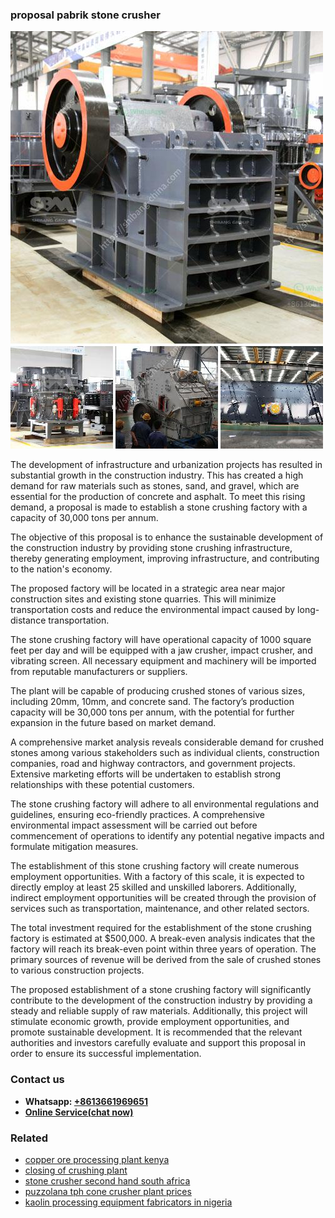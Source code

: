 <h3>proposal pabrik stone crusher</h3><img src='1704856928.jpg' alt=''><p>The development of infrastructure and urbanization projects has resulted in substantial growth in the construction industry. This has created a high demand for raw materials such as stones, sand, and gravel, which are essential for the production of concrete and asphalt. To meet this rising demand, a proposal is made to establish a stone crushing factory with a capacity of 30,000 tons per annum.</p><p>The objective of this proposal is to enhance the sustainable development of the construction industry by providing stone crushing infrastructure, thereby generating employment, improving infrastructure, and contributing to the nation's economy.</p><p>The proposed factory will be located in a strategic area near major construction sites and existing stone quarries. This will minimize transportation costs and reduce the environmental impact caused by long-distance transportation.</p><p>The stone crushing factory will have operational capacity of 1000 square feet per day and will be equipped with a jaw crusher, impact crusher, and vibrating screen. All necessary equipment and machinery will be imported from reputable manufacturers or suppliers.</p><p>The plant will be capable of producing crushed stones of various sizes, including 20mm, 10mm, and concrete sand. The factory’s production capacity will be 30,000 tons per annum, with the potential for further expansion in the future based on market demand.</p><p>A comprehensive market analysis reveals considerable demand for crushed stones among various stakeholders such as individual clients, construction companies, road and highway contractors, and government projects. Extensive marketing efforts will be undertaken to establish strong relationships with these potential customers.</p><p>The stone crushing factory will adhere to all environmental regulations and guidelines, ensuring eco-friendly practices. A comprehensive environmental impact assessment will be carried out before commencement of operations to identify any potential negative impacts and formulate mitigation measures.</p><p>The establishment of this stone crushing factory will create numerous employment opportunities. With a factory of this scale, it is expected to directly employ at least 25 skilled and unskilled laborers. Additionally, indirect employment opportunities will be created through the provision of services such as transportation, maintenance, and other related sectors.</p><p>The total investment required for the establishment of the stone crushing factory is estimated at $500,000. A break-even analysis indicates that the factory will reach its break-even point within three years of operation. The primary sources of revenue will be derived from the sale of crushed stones to various construction projects.</p><p>The proposed establishment of a stone crushing factory will significantly contribute to the development of the construction industry by providing a steady and reliable supply of raw materials. Additionally, this project will stimulate economic growth, provide employment opportunities, and promote sustainable development. It is recommended that the relevant authorities and investors carefully evaluate and support this proposal in order to ensure its successful implementation.
</p><h3>Contact us</h3><ul><li><strong>Whatsapp:&nbsp;<a href="https://wa.me/8613661969651">+8613661969651</a></strong></li><li><a href="https://swt.shibang-china.com/?git&amp;zhl&amp;proposal pabrik stone crusher"><strong>Online Service(chat now)</strong></a></li></ul><h3>Related</h3><ul><li><a href='copper ore processing plant kenya.md'>copper ore processing plant kenya</a></li><li><a href='closing of crushing plant.md'>closing of crushing plant</a></li><li><a href='stone crusher second hand south africa.md'>stone crusher second hand south africa</a></li><li><a href='puzzolana tph cone crusher plant prices.md'>puzzolana tph cone crusher plant prices</a></li><li><a href='kaolin processing equipment fabricators in nigeria.md'>kaolin processing equipment fabricators in nigeria</a></li></ul>